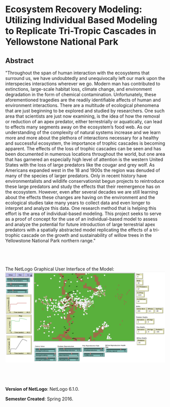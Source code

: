 # Ecosystem Recovery Modeling: Utilizing Individual Based Modeling to Replicate Tri-Tropic Cascades in Yellowstone National Park


## Abstract

"Throughout the span of human interaction with the ecosystems that surround us, we have undoubtedly and unequivocally left our mark upon the interspecies interactions wherever we go. Modern man has contributed to extinctions, large-scale habitat loss, climate change, and environment degradation in the form of chemical contamination. Unfortunately, these aforementioned tragedies are the readily identifiable affects of human and environment interactions. There are a multitude of ecological phenomena that are just beginning to be explored and studied by researchers. One such area that scientists are just now examining, is the idea of how the removal or reduction of an apex predator, either terrestrially or aquatically, can lead to effects many segments away on the ecosystem’s food web. As our understanding of the complexity of natural systems increase and we learn more and more about the plethora of interactions necessary for a healthy and successful ecosystem, the importance of trophic cascades is becoming apparent.  The effects of the loss of trophic cascades can be seen and has been documented in numerous locations throughout the world, but one area that has garnered an especially high level of attention is the western United States with the loss of large predators like the cougar and grey wolf. As Americans expanded west in the 18 and 1900s the region was denuded of many of the species of larger predators. Only in recent history have environmentalists and wildlife conservationist begun projects to reintroduce these large predators and study the effects that their reemergence has on the ecosystem. However, even after several decades we are still learning about the effects these changes are having on the environment and the ecological studies take many years to collect data and even longer to interpret and analyze this data. One research method that is helping this effort is the area of individual-based modeling. This project seeks to serve as a proof of concept for the use of an individual-based model to assess and analyze the potential for future introduction of large terrestrial apex predators with a spatially abstracted model replicating the effects of a tri-trophic cascade on the growth and sustainability of willow trees in the Yellowstone National Park northern range."

## &nbsp;
The NetLogo Graphical User Interface of the Model: 
![The NetLogo Graphical User Interface](GUI.png)

## &nbsp;

**Version of NetLogo**: NetLogo 6.1.0.

**Semester Created**: Spring 2016.